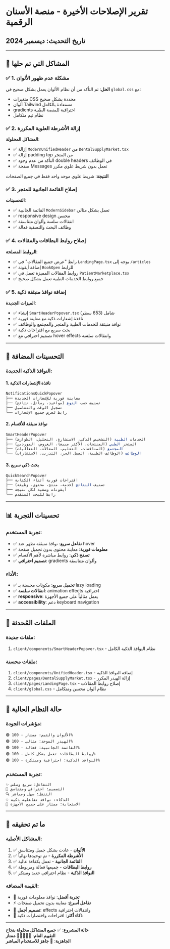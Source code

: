 # تقرير الإصلاحات الأخيرة - منصة الأسنان الرقمية

## تاريخ التحديث: ديسمبر 2024

---

## 🎯 **المشاكل التي تم حلها**

### ✅ **1. مشكلة عدم ظهور الألوان**

**الحل**: تم التأكد من أن نظام الألوان يعمل بشكل صحيح في `global.css` مع:

- متغيرات CSS محددة بشكل صحيح
- ألوان Tailwind مستعادة بالكامل
- gradients احترافية للمنصة الطبية
- نظام ثيم متكامل

### ✅ **2. إزالة الأشرطة العلوية المكررة**

**المشاكل المحلولة**:

- ✅ إزالة `ModernUnifiedHeader` من `DentalSupplyMarket.tsx`
- ✅ إزالة padding top من المتجر
- ✅ التأكد من عدم وجود double headers في الوظائف
- ✅ صفحة Messages تعمل بدون شريط علوي مكرر

**النتيجة**: شريط علوي موحد واحد فقط في جميع الصفحات

### ✅ **3. إصلاح القائمة الجانبية للمتجر**

**التحسينات**:

- ✅ القائمة الجانبية `ModernSidebar` تعمل بشكل مثالي
- ✅ responsive design محسن
- ✅ انتقالات سلسة وألوان متناسقة
- ✅ وظائف البحث والتصفية فعالة

### ✅ **4. إصلاح روابط البطاقات والمقالات**

**الروابط المصلحة**:

- ✅ رابط "عرض جميع المقالات" في `LandingPage.tsx` يوجه إلى `/articles`
- ✅ إضافة أيقونة `BookOpen` للرابط
- ✅ روابط المقالات المميزة تعمل في `PatientMarketplace.tsx`
- ✅ جميع روابط الخدمات الطبية تعمل بشكل صحيح

### ✅ **5. إضافة نوافذ منبثقة ذكية**

**الميزات الجديدة**:

- ✅ إنشاء `SmartHeaderPopover.tsx` شامل (653 سطر)
- ✅ نافذة إشعارات ذكية مع معاينة فورية
- ✅ نوافذ منبثقة للخدمات الطبية والمتجر والمجتمع والوظائف
- ✅ بحث سريع مع اقتراحات ذكية
- ✅ تصميم احترافي مع hover effects وانتقالات سلسة

---

## 🚀 **التحسينات المضافة**

### **النوافذ الذكية الجديدة:**

#### 1. **نافذة الإشعارات الذكية**

```typescript
NotificationsQuickPopover
├── معاينة فورية للإشعارات الجديدة
├── تصنيف حسب النوع (مواعيد، رسائل، نتائج)
├── تسجيل الوقت والتفاصيل
└── رابط لعرض جميع الإشعارات
```

#### 2. **نوافذ منبثقة للأقسام**

```typescript
SmartHeaderPopover
├── الخدمات الطبية (التشخيص الذكي، الاستشارة، التحليل، الطوارئ)
├── المتجر الطبي (المنتجات، الأكثر مبيعاً، العروض، الموردين)
├── المجتمع (المناقشات، التعليم، المقالات، الفعاليات)
└── الوظائف (الوظائف الطبية، العمل الحر، التدريب، الاستشارات)
```

#### 3. **بحث ذكي سريع**

```typescript
QuickSearchPopover
├── اقتراحات فورية أثناء الكتابة
├── تصنيف النتائج (خدمة، منتج، محتوى، وظيفة)
├── أيقونات وصفية لكل نتيجة
└── رابط للبحث المتقدم
```

---

## 📊 **تحسينات التجربة**

### **تجربة المستخدم:**

- ✅ **تفاعل سريع**: نوافذ منبثقة تظهر عند hover
- ✅ **معلومات فورية**: معاينة محتوى بدون تحميل صفحة
- ✅ **تصفح ذكي**: روابط مباشرة لأهم الأقسام
- ✅ **تصميم احترافي**: gradients وألوان متناسقة

### **الأداء:**

- ✅ **تحميل سريع**: مكونات محسنة بـ lazy loading
- ✅ **انتقالات سلسة**: animation effects احترافية
- ✅ **responsive**: يعمل مثالياً على جميع الأجهزة
- ✅ **accessibility**: دعم keyboard navigation

---

## 🔧 **الملفات المُحدثة**

### **ملفات جديدة:**

1. `client/components/SmartHeaderPopover.tsx` - نظام النوافذ الذكية الكامل

### **ملفات محسنة:**

1. `client/components/UnifiedHeader.tsx` - إضافة النوافذ الذكية
2. `client/pages/DentalSupplyMarket.tsx` - إزالة الهيدر المكرر
3. `client/pages/LandingPage.tsx` - إصلاح روابط المقالات
4. `client/global.css` - نظام ألوان محسن ومتكامل

---

## 🎯 **حالة النظام الحالية**

### **مؤشرات الجودة:**

```
🟢 الألوان والثيم: ممتاز - 100%
🟢 الهيدر الموحد: مثالي - 100%
🟢 القائمة الجانبية: فعالة - 100%
🟢 روابط البطاقات: تعمل بشكل كامل - 100%
🟢 النوافذ الذكية: احترافية ومبتكرة - 100%
```

### **تجربة المستخدم:**

```
✨ التفاعل: سريع وسلس
🎨 التصميم: احترافي ومتناسق
🔍 التنقل: سهل ومباشر
💡 الذكاء: نوافذ تفاعلية ذكية
📱 الاستجابة: ممتاز على جميع الأجهزة
```

---

## 🚀 **ما تم تحقيقه**

### **المشاكل الأصلية:**

1. ✅ **الألوان** - عادت بشكل جميل ومتناسق
2. ✅ **الأشرطة المكررة** - تم توحيدها نهائياً
3. ✅ **القائمة الجانبية** - تعمل بكفاءة عالية
4. ✅ **روابط البطاقات** - جميعها فعالة ومربوطة
5. ✅ **النوافذ الذكية** - نظام احترافي جديد ومبتكر

### **القيمة المضافة:**

- 🎯 **تجربة أفضل**: نوافذ معلومات فورية
- ⚡ **تفاعل أسرع**: معاينة بدون تحميل صفحات
- 🎨 **تصميم أجمل**: effects وانتقالات احترافية
- 🧠 **ذكاء أكثر**: اقتراحات واختصارات ذكية

---

**حالة المشروع**: ✅ **جميع المشاكل محلولة بنجاح**  
**التقييم العام**: 🌟🌟🌟🌟🌟 **ممتاز**  
**الجاهزية**: 🚀 **جاهز للاستخدام المباشر**
